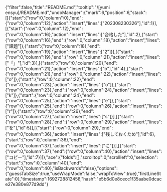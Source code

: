 {"filter":false,"title":"README.md","tooltip":"/[yumi ensyu]/README.md","undoManager":{"mark":6,"position":6,"stack":[[{"start":{"row":0,"column":0},"end":{"row":0,"column":12},"action":"insert","lines":["202308230326"],"id":1}],[{"start":{"row":0,"column":12},"end":{"row":0,"column":16},"action":"insert","lines":["合格した"],"id":2},{"start":{"row":0,"column":16},"end":{"row":0,"column":18},"action":"insert","lines":["課題"]},{"start":{"row":0,"column":18},"end":{"row":0,"column":19},"action":"insert","lines":["2"]}],[{"start":{"row":0,"column":19},"end":{"row":0,"column":21},"action":"insert","lines":["「」"],"id":3}],[{"start":{"row":0,"column":20},"end":{"row":0,"column":21},"action":"insert","lines":["b"],"id":4},{"start":{"row":0,"column":21},"end":{"row":0,"column":22},"action":"insert","lines":["o"]},{"start":{"row":0,"column":22},"end":{"row":0,"column":23},"action":"insert","lines":["o"]},{"start":{"row":0,"column":23},"end":{"row":0,"column":24},"action":"insert","lines":["k"]},{"start":{"row":0,"column":24},"end":{"row":0,"column":25},"action":"insert","lines":["e"]},{"start":{"row":0,"column":25},"end":{"row":0,"column":26},"action":"insert","lines":["r"]},{"start":{"row":0,"column":26},"end":{"row":0,"column":27},"action":"insert","lines":["s"]}],[{"start":{"row":0,"column":28},"end":{"row":0,"column":29},"action":"insert","lines":["を"],"id":5}],[{"start":{"row":0,"column":29},"end":{"row":0,"column":36},"action":"insert","lines":["残しておくため"],"id":6},{"start":{"row":0,"column":36},"end":{"row":0,"column":37},"action":"insert","lines":["に"]}],[{"start":{"row":0,"column":37},"end":{"row":0,"column":40},"action":"insert","lines":["コピー"],"id":7}]]},"ace":{"folds":[],"scrolltop":0,"scrollleft":0,"selection":{"start":{"row":0,"column":40},"end":{"row":0,"column":40},"isBackwards":false},"options":{"guessTabSize":true,"useWrapMode":false,"wrapToView":true},"firstLineState":0},"timestamp":1692728812458,"hash":"e5b6d0e8cecc1f35aabe0dcace27e380e877d9dd"}